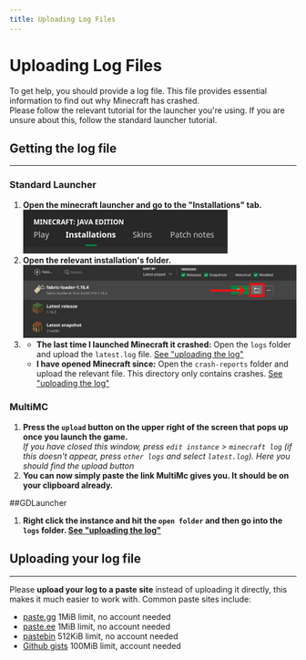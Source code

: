 ```yaml
---
title: Uploading Log Files
---
```


# Uploading Log Files
To get help, you should provide a log file. This file provides essential information to find out why Minecraft has crashed.  
Please follow the relevant tutorial for the launcher you're using. If you are unsure about this, follow the standard launcher tutorial.

## Getting the log file
---
### Standard Launcher
1. **Open the minecraft launcher and go to the "Installations" tab.**  
   [![Installations tab](/static/images/using/logs/vanilla-launcher-open-installations-tab.png)](/static/images/using/logs/vanilla-launcher-open-installations-tab.png)
2. **Open the relevant installation's folder.**  
   [![Installation folder](/static/images/using/logs/vanilla-launcher-open-installation-folder.png)](/static/images/using/logs/vanilla-launcher-open-installation-folder.png)
3.
   * **The last time I launched Minecraft it crashed:** Open the `logs` folder and upload the `latest.log` file. [See "uploading the log"](#uploading-your-log-file)
   * **I have opened Minecraft since:** Open the `crash-reports` folder and upload the relevant file. This directory only contains crashes. [See "uploading the log"](#uploading-your-log-file)

### MultiMC
1. **Press the `upload` button on the upper right of the screen that pops up once you launch the game.**  
   *If you have closed this window, press `edit instance` > `minecraft log` (if this doesn't appear, press `other logs` and select `latest.log`). Here you should find the upload button*
2. **You can now simply paste the link MultiMc gives you. It should be on your clipboard already.**

##GDLauncher
1. **Right click the instance and hit the `open folder` and then go into the `logs` folder. [See "uploading the log"](#uploading-your-log-file)**

## Uploading your log file
---
Please **upload your log to a paste site** instead of uploading it directly, this makes it much easier to work with. Common paste sites include:
* [paste.gg](https://paste.gg/) 1MiB limit, no account needed
* [paste.ee](https://paste.ee/) 1MiB limit, no account needed
* [pastebin](https://pastebin.com/) 512KiB limit, no account needed
* [Github gists](https://paste.ee/) 100MiB limit, account needed
